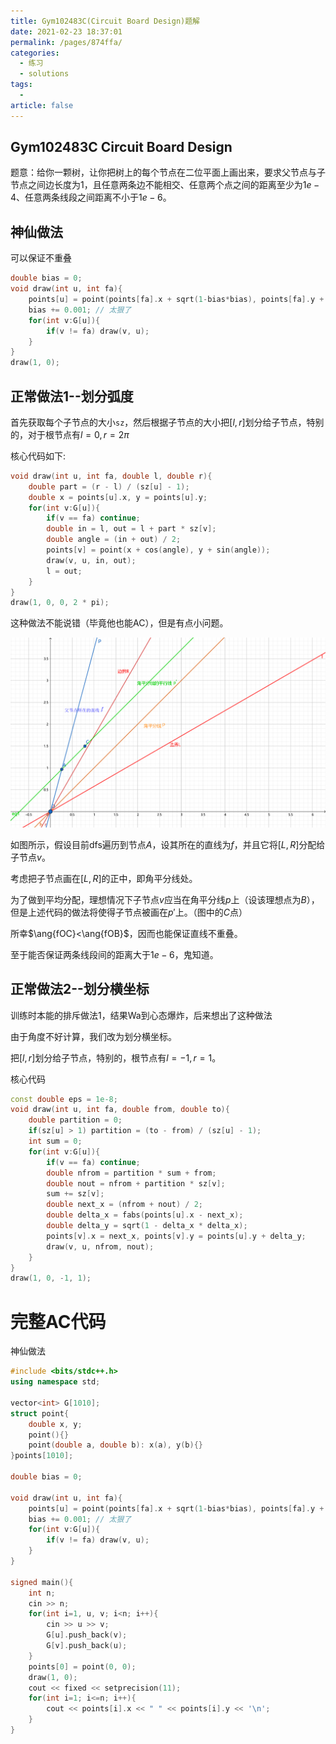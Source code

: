 ```yaml
---
title: Gym102483C(Circuit Board Design)题解
date: 2021-02-23 18:37:01
permalink: /pages/874ffa/
categories: 
  - 练习
  - solutions
tags: 
  - 
article: false
---
```





## Gym102483C  Circuit Board Design 

题意：给你一颗树，让你把树上的每个节点在二位平面上画出来，要求父节点与子节点之间边长度为1，且任意两条边不能相交、任意两个点之间的距离至少为$1e-4$、任意两条线段之间距离不小于$1e-6$。



## 神仙做法

可以保证不重叠

```cpp
double bias = 0;
void draw(int u, int fa){
    points[u] = point(points[fa].x + sqrt(1-bias*bias), points[fa].y + bias);
    bias += 0.001; // 太狠了
    for(int v:G[u]){
        if(v != fa) draw(v, u);
    }
}
draw(1, 0);
```



## 正常做法1--划分弧度

首先获取每个子节点的大小`sz`，然后根据子节点的大小把$[l,r]$划分给子节点，特别的，对于根节点有$l=0,r=2\pi$

核心代码如下:

```cpp
void draw(int u, int fa, double l, double r){
    double part = (r - l) / (sz[u] - 1);
    double x = points[u].x, y = points[u].y;
    for(int v:G[u]){
        if(v == fa) continue;
        double in = l, out = l + part * sz[v];
        double angle = (in + out) / 2;
        points[v] = point(x + cos(angle), y + sin(angle));
        draw(v, u, in, out);
        l = out;
    }
}
draw(1, 0, 0, 2 * pi);
```

这种做法不能说错（毕竟他也能AC），但是有点小问题。

![](./assets/Gym102483C_1.png)

如图所示，假设目前dfs遍历到节点$A$，设其所在的直线为$f$，并且它将$[L,R]$分配给子节点$v$。

考虑把子节点画在$[L,R]$的正中，即角平分线处。

为了做到平均分配，理想情况下子节点$v$应当在角平分线$p$上（设该理想点为$B$），但是上述代码的做法将使得子节点被画在$p'$上。（图中的$C$点）

所幸$\ang{fOC}<\ang{fOB}$，因而也能保证直线不重叠。

至于能否保证两条线段间的距离大于$1e-6$，鬼知道。



## 正常做法2--划分横坐标

训练时本能的排斥做法1，结果Wa到心态爆炸，后来想出了这种做法

由于角度不好计算，我们改为划分横坐标。

把$[l,r]$划分给子节点，特别的，根节点有$l=-1,r=1$。

核心代码

```cpp
const double eps = 1e-8;
void draw(int u, int fa, double from, double to){
    double partition = 0;
    if(sz[u] > 1) partition = (to - from) / (sz[u] - 1);
    int sum = 0;
    for(int v:G[u]){
        if(v == fa) continue;
        double nfrom = partition * sum + from;
        double nout = nfrom + partition * sz[v];
        sum += sz[v];
        double next_x = (nfrom + nout) / 2;
        double delta_x = fabs(points[u].x - next_x);
        double delta_y = sqrt(1 - delta_x * delta_x);
        points[v].x = next_x, points[v].y = points[u].y + delta_y;
        draw(v, u, nfrom, nout);
    }
}
draw(1, 0, -1, 1);
```



# 完整AC代码

神仙做法

```cpp
#include <bits/stdc++.h>
using namespace std;

vector<int> G[1010];
struct point{
    double x, y;
    point(){}
    point(double a, double b): x(a), y(b){}
}points[1010];

double bias = 0;

void draw(int u, int fa){
    points[u] = point(points[fa].x + sqrt(1-bias*bias), points[fa].y + bias);
    bias += 0.001; // 太狠了
    for(int v:G[u]){
        if(v != fa) draw(v, u);
    }
}

signed main(){
    int n;
    cin >> n;
    for(int i=1, u, v; i<n; i++){
        cin >> u >> v;
        G[u].push_back(v);
        G[v].push_back(u);
    }
    points[0] = point(0, 0);
    draw(1, 0);
    cout << fixed << setprecision(11);
    for(int i=1; i<=n; i++){
        cout << points[i].x << " " << points[i].y << '\n';
    }
}
```



